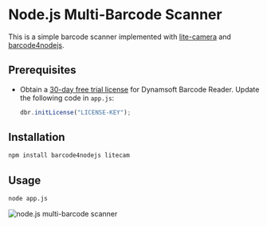 # Node.js Multi-Barcode Scanner
This is a simple barcode scanner implemented with [lite-camera](https://www.npmjs.com/package/litecam) and [barcode4nodejs](https://www.npmjs.com/package/barcode4nodejs).


## Prerequisites
- Obtain a [30-day free trial license](https://www.dynamsoft.com/customer/license/trialLicense/?product=dcv&package=cross-platform) for Dynamsoft Barcode Reader. Update the following code in `app.js`:
    
    ```js
    dbr.initLicense("LICENSE-KEY");
    ```
    

## Installation

```bash
npm install barcode4nodejs litecam
```

## Usage

```bash
node app.js
```

![node.js multi-barcode scanner](https://www.dynamsoft.com/codepool/img/2025/01/nodejs-multi-barcode-scanner.png)